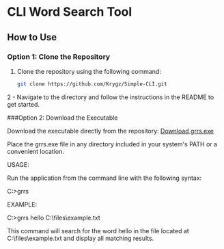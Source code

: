 # CLI Word Search Tool

## How to Use

### Option 1: Clone the Repository

1. Clone the repository using the following command:  
   ```bash
   git clone https://github.com/Krygz/Simple-CLI.git

  2 - Navigate to the directory and follow the instructions in the README to get started.




###Option 2: Download the Executable

  Download the executable directly from the repository:
  [Download grrs.exe](https://github.com/Krygz/Simple-CLI/raw/refs/heads/main/grrs.exe)

  Place the grrs.exe file in any directory included in your system's PATH or a convenient location.
  


  
USAGE:

Run the application from the command line with the following syntax:

C:\>grrs <word> <path>




EXAMPLE:

C:\>grrs hello C:\files\example.txt


This command will search for the word hello in the file located at C:\files\example.txt and display all matching results.
